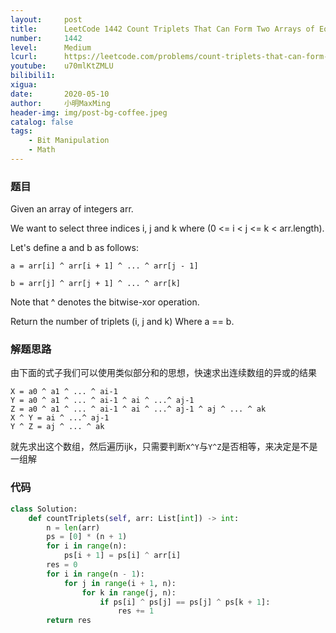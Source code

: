 ```yaml
---
layout:     post
title:      LeetCode 1442 Count Triplets That Can Form Two Arrays of Equal XOR (Python)
number:     1442
level:      Medium
lcurl:      https://leetcode.com/problems/count-triplets-that-can-form-two-arrays-of-equal-xor/
youtube:    u70mlKtZMLU
bilibili1:  
xigua:      
date:       2020-05-10
author:     小明MaxMing
header-img: img/post-bg-coffee.jpeg
catalog: false
tags:
    - Bit Manipulation
    - Math
---
```


### 题目

Given an array of integers arr.

We want to select three indices i, j and k where (0 <= i < j <= k < arr.length).

Let's define a and b as follows:

`a = arr[i] ^ arr[i + 1] ^ ... ^ arr[j - 1]`

`b = arr[j] ^ arr[j + 1] ^ ... ^ arr[k]`

Note that ^ denotes the bitwise-xor operation.

Return the number of triplets (i, j and k) Where a == b.

### 解题思路

由下面的式子我们可以使用类似部分和的思想，快速求出连续数组的异或的结果
```
X = a0 ^ a1 ^ ... ^ ai-1
Y = a0 ^ a1 ^ ... ^ ai-1 ^ ai ^ ...^ aj-1
Z = a0 ^ a1 ^ ... ^ ai-1 ^ ai ^ ...^ aj-1 ^ aj ^ ... ^ ak
X ^ Y = ai ^ ...^ aj-1
Y ^ Z = aj ^ ... ^ ak
```
就先求出这个数组，然后遍历ijk，只需要判断`X^Y`与`Y^Z`是否相等，来决定是不是一组解

### 代码
```python
class Solution:
    def countTriplets(self, arr: List[int]) -> int:
        n = len(arr)
        ps = [0] * (n + 1)
        for i in range(n):
            ps[i + 1] = ps[i] ^ arr[i]
        res = 0
        for i in range(n - 1):
            for j in range(i + 1, n):
                for k in range(j, n):
                    if ps[i] ^ ps[j] == ps[j] ^ ps[k + 1]:
                        res += 1
        return res
```
